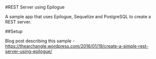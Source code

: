 #REST Server using Epilogue  

A sample app that uses Epilogue, Sequelize and PostgreSQL to create a REST server.  


##Setup  

Blog post describing this sample - https://thearchangle.wordpress.com/2016/01/19/create-a-simple-rest-server-using-epilogue/  
